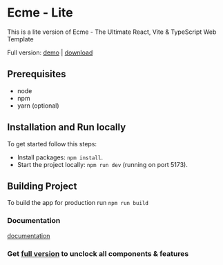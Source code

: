 # Ecme - Lite

This is a lite version of Ecme - The Ultimate React, Vite & TypeScript Web Template

Full version: [demo](https://ecme-react.themenate.net/) | [download](https://themeforest.net/item/ecme-the-ultimate-react-tailwind-admin-template/54470284)

## Prerequisites

- node
- npm
- yarn (optional)


## Installation and Run locally

To get started follow this steps:

- Install packages: `npm install`.
- Start the project locally: `npm run dev` (running on port 5173).

## Building Project

To build the app for production run `npm run build`


### Documentation
[documentation](https://ecme-react.themenate.net/guide/documentation/introduction)

### Get [full version](https://themeforest.net/item/ecme-the-ultimate-react-tailwind-admin-template/54470284) to unclock all components & features


